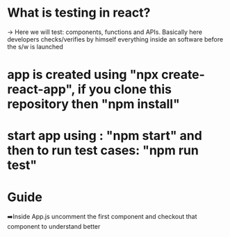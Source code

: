 # What is testing in react?
-> Here we will test: components, functions and APIs.
  Basically here developers checks/verifies by himself everything inside an software before the s/w is launched

# app is created using "npx create-react-app", if you clone this repository then "npm install"
# start app using : "npm start" and then to run test cases: "npm run test"


# Guide
➡️Inside App.js uncomment the first component and checkout that component to understand better